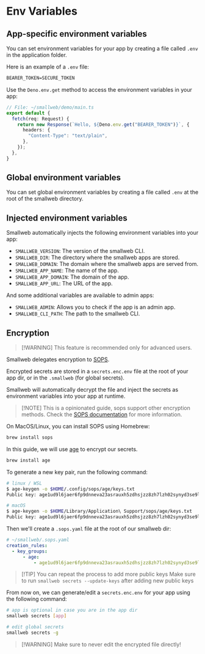 # Env Variables

## App-specific environment variables

You can set environment variables for your app by creating a file called `.env` in the application folder.

Here is an example of a `.env` file:

```txt
BEARER_TOKEN=SECURE_TOKEN
```

Use the `Deno.env.get` method to access the environment variables in your app:

```ts
// File: ~/smallweb/demo/main.ts
export default {
  fetch(req: Request) {
    return new Response(`Hello, ${Deno.env.get("BEARER_TOKEN")}`, {
      headers: {
        "Content-Type": "text/plain",
      },
    });
  },
}
```

## Global environment variables

You can set global environment variables by creating a file called `.env` at the root of the smallweb directory.

## Injected environment variables

Smallweb automatically injects the following environment variables into your app:

- `SMALLWEB_VERSION`: The version of the smallweb CLI.
- `SMALLWEB_DIR`: The directory where the smallweb apps are stored.
- `SMALLWEB_DOMAIN`: The domain where the smallweb apps are served from.
- `SMALLWEB_APP_NAME`: The name of the app.
- `SMALLWEB_APP_DOMAIN`: The domain of the app.
- `SMALLWEB_APP_URL`: The URL of the app.

And some additional variables are available to admin apps:

- `SMALLWEB_ADMIN`: Allows you to check if the app is an admin app.
- `SMALLWEB_CLI_PATH`: The path to the smallweb CLI.

## Encryption

> [!WARNING] This feature is recommended only for advanced users.

Smallweb delegates encryption to [SOPS](https://github.com/getsops/sops).

Encrypted secrets are stored in a `secrets.enc.env` file at the root of your app dir, or in the `.smallweb` (for global secrets).

Smallweb will automatically decrypt the file and inject the secrets as environment variables into your app at runtime.

> [!NOTE] This is a opinionated guide, sops support other encryption methods.
> Check the [SOPS documentation](https://github.com/getsops/sops) for more information.

On MacOS/Linux, you can install SOPS using Homebrew:

```sh
brew install sops
```

In this guide, we will use [age](https://github.com/FiloSottile/age) to encrypt our secrets.

```sh
brew install age
```

To generate a new key pair, run the following command:

```sh
# linux / WSL
$ age-keygen -o $HOME/.config/sops/age/keys.txt
Public key: age1ud9l6jaer6fp9dnneva23asrauxh5zdhsjzz8zh7lzh02synyd3se9l6mc

# macOS
$ age-keygen -o $HOME/Library/Application\ Support/sops/age/keys.txt
Public key: age1ud9l6jaer6fp9dnneva23asrauxh5zdhsjzz8zh7lzh02synyd3se9l6mc
```

Then we'll create a `.sops.yaml` file at the root of our smallweb dir:

```yaml
# ~/smallweb/.sops.yaml
creation_rules:
  - key_groups:
      - age:
          - age1ud9l6jaer6fp9dnneva23asrauxh5zdhsjzz8zh7lzh02synyd3se9l6mc # public key
```

> [!TIP] You can repeat the process to add more public keys
> Make sure to run `smallweb secrets --update-keys` after adding new public keys

From now on, we can generate/edit a `secrets.enc.env` for your app using the following command:

```sh
# app is optional in case you are in the app dir
smallweb secrets [app]

# edit global secrets
smallweb secrets -g
```

> [!WARNING] Make sure to never edit the encrypted file directly!
